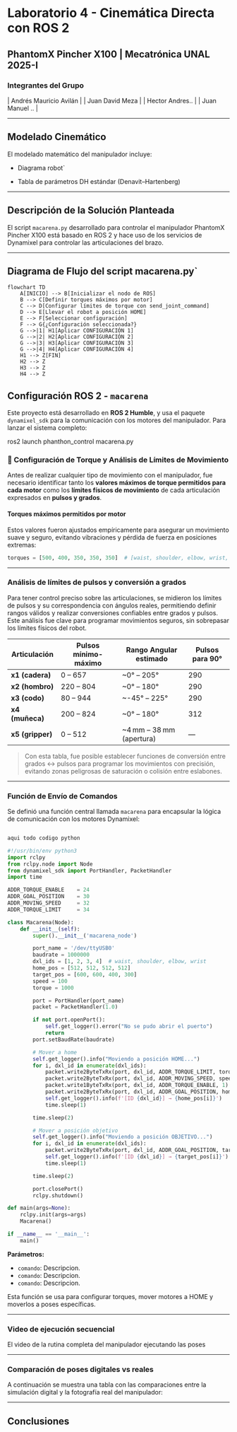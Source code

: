 # Laboratorio 4 - Cinemática Directa con ROS 2
## PhantomX Pincher X100 | Mecatrónica UNAL 2025-I

### Integrantes del Grupo


| Andrés Mauricio Avilán |
| Juan David Meza |
| Hector Andres.. |
| Juan Manuel .. |

---

## Modelado Cinemático

El modelado matemático del manipulador incluye:

- Diagrama robot`



- Tabla de parámetros DH estándar (Denavit–Hartenberg)

---

## Descripción de la Solución Planteada

El script `macarena.py` desarrollado para controlar el manipulador PhantomX Pincher X100 está basado en ROS 2 y hace uso de los servicios de Dynamixel para controlar las articulaciones del brazo.

---

## Diagrama de Flujo del script macarena.py`

```mermaid
flowchart TD
    A[INICIO] --> B[Inicializar el nodo de ROS]
    B --> C[Definir torques máximos por motor]
    C --> D[Configurar límites de torque con send_joint_command]
    D --> E[Llevar el robot a posición HOME]
    E --> F[Seleccionar configuración]
    F --> G{¿Configuración seleccionada?}
    G -->|1| H1[Aplicar CONFIGURACIÓN 1]
    G -->|2| H2[Aplicar CONFIGURACIÓN 2]
    G -->|3| H3[Aplicar CONFIGURACIÓN 3]
    G -->|4| H4[Aplicar CONFIGURACIÓN 4]
    H1 --> Z[FIN]
    H2 --> Z
    H3 --> Z
    H4 --> Z
```

## Configuración ROS 2 - `macarena`

Este proyecto está desarrollado en **ROS 2 Humble**, y usa el paquete `dynamixel_sdk` para la comunicación con los motores del manipulador.
Para lanzar el sistema completo:

ros2 launch phanthon_control macarena.py


### 🔧 Configuración de Torque y Análisis de Límites de Movimiento

Antes de realizar cualquier tipo de movimiento con el manipulador, fue necesario identificar tanto los **valores máximos de torque permitidos para cada motor** como los **límites físicos de movimiento** de cada articulación expresados en **pulsos y grados**.

#### Torques máximos permitidos por motor

Estos valores fueron ajustados empíricamente para asegurar un movimiento suave y seguro, evitando vibraciones y pérdida de fuerza en posiciones extremas:

```python
torques = [500, 400, 350, 350, 350]  # [waist, shoulder, elbow, wrist, gripper]
```

---

### Análisis de límites de pulsos y conversión a grados

Para tener control preciso sobre las articulaciones, se midieron los límites de pulsos y su correspondencia con ángulos reales, permitiendo definir rangos válidos y realizar conversiones confiables entre grados y pulsos. Este análisis fue clave para programar movimientos seguros, sin sobrepasar los límites físicos del robot.

| Articulación  | Pulsos mínimo-máximo | Rango Angular estimado | Pulsos para 90° |
|---------------|----------------------|-------------------------|------------------|
| **x1 (cadera)**   | 0 – 657               | ~0° – 205°               | 290              |
| **x2 (hombro)**   | 220 – 804             | ~0° – 180°               | 290              |
| **x3 (codo)**     | 80 – 944              | ~-45° – 225°             | 290              |
| **x4 (muñeca)**   | 200 – 824             | ~0° – 180°               | 312              |
| **x5 (gripper)**  | 0 – 512               | ~4 mm – 38 mm (apertura) | —                |

> Con esta tabla, fue posible establecer funciones de conversión entre grados ↔ pulsos para programar los movimientos con precisión, evitando zonas peligrosas de saturación o colisión entre eslabones.

---

### Función de Envío de Comandos

Se definió una función central llamada `macarena` para encapsular la lógica de comunicación con los motores Dynamixel:

```python

aqui todo codigo python

#!/usr/bin/env python3
import rclpy
from rclpy.node import Node
from dynamixel_sdk import PortHandler, PacketHandler
import time

ADDR_TORQUE_ENABLE    = 24
ADDR_GOAL_POSITION    = 30
ADDR_MOVING_SPEED     = 32
ADDR_TORQUE_LIMIT     = 34

class Macarena(Node):
    def __init__(self):
        super().__init__('macarena_node')

        port_name = '/dev/ttyUSB0'
        baudrate = 1000000
        dxl_ids = [1, 2, 3, 4]  # waist, shoulder, elbow, wrist
        home_pos = [512, 512, 512, 512]
        target_pos = [600, 600, 400, 300]
        speed = 100
        torque = 1000

        port = PortHandler(port_name)
        packet = PacketHandler(1.0)

        if not port.openPort():
            self.get_logger().error("No se pudo abrir el puerto")
            return
        port.setBaudRate(baudrate)

        # Mover a home
        self.get_logger().info("Moviendo a posición HOME...")
        for i, dxl_id in enumerate(dxl_ids):
            packet.write2ByteTxRx(port, dxl_id, ADDR_TORQUE_LIMIT, torque)
            packet.write2ByteTxRx(port, dxl_id, ADDR_MOVING_SPEED, speed)
            packet.write1ByteTxRx(port, dxl_id, ADDR_TORQUE_ENABLE, 1)
            packet.write2ByteTxRx(port, dxl_id, ADDR_GOAL_POSITION, home_pos[i])
            self.get_logger().info(f'[ID {dxl_id}] → {home_pos[i]}')
            time.sleep(1)

        time.sleep(2)

        # Mover a posición objetivo
        self.get_logger().info("Moviendo a posición OBJETIVO...")
        for i, dxl_id in enumerate(dxl_ids):
            packet.write2ByteTxRx(port, dxl_id, ADDR_GOAL_POSITION, target_pos[i])
            self.get_logger().info(f'[ID {dxl_id}] → {target_pos[i]}')
            time.sleep(1)

        time.sleep(2)

        port.closePort()
        rclpy.shutdown()

def main(args=None):
    rclpy.init(args=args)
    Macarena()

if __name__ == '__main__':
    main()

```

**Parámetros:**

- `comando`: Descripcion.
- `comando`: Descripcion.
- `comando`: Descripcion.

Esta función se usa para configurar torques, mover motores a HOME y moverlos a poses específicas.

---

### Video de ejecución secuencial

El video de la rutina completa del manipulador ejecutando las poses


---

### Comparación de poses digitales vs reales

A continuación se muestra una tabla con las comparaciones entre la simulación digital y la fotografía real del manipulador:



---

## Conclusiones


